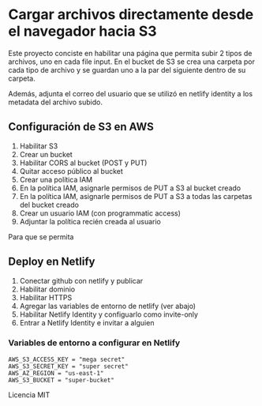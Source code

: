 # Cargar archivos directamente desde el navegador hacia S3

Este proyecto conciste en habilitar una página que permita subir 2 tipos de archivos, uno en cada file input. En el bucket de S3 se crea una carpeta por cada tipo de archivo y se guardan uno a la par del siguiente dentro de su carpeta.

Además, adjunta el correo del usuario que se utilizó en netlify identity a los metadata del archivo subido.

## Configuración de S3 en AWS

1. Habilitar S3
2. Crear un bucket
3. Habilitar CORS al bucket (POST y PUT)
4. Quitar acceso público al bucket
4. Crear una política IAM
5. En la política IAM, asignarle permisos de PUT a S3 al bucket creado
6. En la política IAM, asignarle permisos de PUT a S3 a todas las carpetas del bucket creado
7. Crear un usuario IAM (con programmatic access)
8. Adjuntar la política recién creada al usuario

Para que se permita 

## Deploy en Netlify

1. Conectar github con netlify y publicar
2. Habilitar dominio
3. Habilitar HTTPS
4. Agregar las variables de entorno de netlify (ver abajo)
5. Habilitar Netlify Identity y configuarlo como invite-only
6. Entrar a Netlify Identity e invitar a alguien

### Variables de entorno a configurar en Netlify
```
AWS_S3_ACCESS_KEY = "mega secret"
AWS_S3_SECRET_KEY = "super secret"
AWS_AZ_REGION = "us-east-1"
AWS_S3_BUCKET = "super-bucket"
```

Licencia MIT
